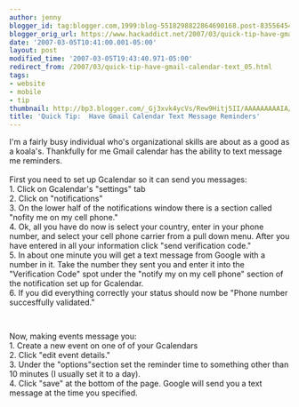 ```yaml
---
author: jenny
blogger_id: tag:blogger.com,1999:blog-5518298822864690168.post-8355645413053709575
blogger_orig_url: https://www.hackaddict.net/2007/03/quick-tip-have-gmail-calendar-text_05.html
date: '2007-03-05T10:41:00.001-05:00'
layout: post
modified_time: '2007-03-05T19:43:40.971-05:00'
redirect_from: /2007/03/quick-tip-have-gmail-calendar-text_05.html
tags:
- website
- mobile
- tip
thumbnail: http://bp3.blogger.com/_Gj3xvk4ycVs/Rew9Hitj5II/AAAAAAAAAIA/EtOPDCX9Za0/s72-c/ishot-6.jpg
title: 'Quick Tip:  Have Gmail Calendar Text Message Reminders'
---
```


I'm a fairly busy individual who's organizational skills are about as a good as a koala's.  Thankfully for me Gmail calendar has the ability to text message me reminders.<br /><br />First you need to set up Gcalendar so it can send you messages:<br />1.  Click on Gcalendar's "settings" tab<br />2. Click on "notifications"<br />3. On the lower half of the notifications window there is a section called "nofity me on my cell phone."<br />4. Ok, all you have do now is select your country, enter in your phone number, and select your cell phone carrier from a pull down menu.  After you have entered in all your information click "send verification code."<br />5. In about one minute you will get a text message from Google with a number in it.  Take the number they sent you and enter it into the "Verification Code" spot under the "notify my on my cell phone" section of the notification set up for Gcalendar.<br />6. If you did everything correctly your status should now be "Phone number succesffully validated."<br /><br /><a onblur="try {parent.deselectBloggerImageGracefully();} catch(e) {}" href="http://bp3.blogger.com/_Gj3xvk4ycVs/Rew9Hitj5II/AAAAAAAAAIA/EtOPDCX9Za0/s1600-h/ishot-6.jpg"><img style="margin: 0px auto 10px; display: block; text-align: center; cursor: pointer;" src="http://bp3.blogger.com/_Gj3xvk4ycVs/Rew9Hitj5II/AAAAAAAAAIA/EtOPDCX9Za0/s400/ishot-6.jpg" alt="" id="BLOGGER_PHOTO_ID_5038469282907022466" border="0" /></a><br />Now, making events message you:<a onblur="try {parent.deselectBloggerImageGracefully();} catch(e) {}" href="http://bp0.blogger.com/_Gj3xvk4ycVs/Rew93ytj5JI/AAAAAAAAAII/Vwc3zt7KC0E/s1600-h/ishot-3.jpg"><img style="margin: 0pt 0pt 10px 10px; float: right; cursor: pointer;" src="http://bp0.blogger.com/_Gj3xvk4ycVs/Rew93ytj5JI/AAAAAAAAAII/Vwc3zt7KC0E/s320/ishot-3.jpg" alt="" id="BLOGGER_PHOTO_ID_5038470111835710610" border="0" /></a><br />1.  Create a new event on one of of your Gcalendars<br />2. Click "edit event details."<br />3. Under the "options"section set the reminder time to something other than 10 minutes (I usually set it to a day).<br />4. Click "save" at the bottom of the page.  Google will send you a text message at the time you specified.